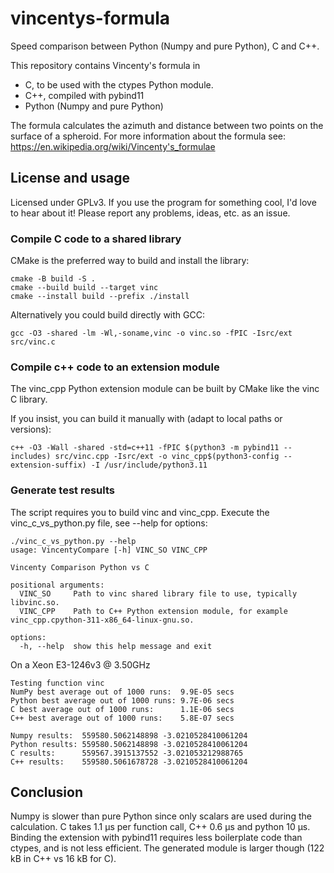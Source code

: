 # vincentys-formula
Speed comparison between Python (Numpy and pure Python), C and C++.

This repository contains Vincenty's formula in
  - C, to be used with the ctypes Python module.
  - C++, compiled with pybind11
  - Python (Numpy and pure Python)
  
The formula calculates the azimuth and distance between two points on the surface of a spheroid.
For more information about the formula see: https://en.wikipedia.org/wiki/Vincenty's_formulae

## License and usage

Licensed under GPLv3.
If you use the program for something cool, I'd love to hear about it!
Please report any problems, ideas, etc. as an issue.

### Compile C code to a shared library

CMake is the preferred way to build and install the library:
```
cmake -B build -S .
cmake --build build --target vinc
cmake --install build --prefix ./install
```

Alternatively you could build directly with GCC:
```
gcc -O3 -shared -lm -Wl,-soname,vinc -o vinc.so -fPIC -Isrc/ext src/vinc.c
```

### Compile c++ code to an extension module

The vinc_cpp Python extension module can be built by CMake like the vinc C library. 

If you insist, you can build it manually with (adapt to local paths or versions):
```
c++ -O3 -Wall -shared -std=c++11 -fPIC $(python3 -m pybind11 --includes) src/vinc.cpp -Isrc/ext -o vinc_cpp$(python3-config --extension-suffix) -I /usr/include/python3.11
```

### Generate test results

The script requires you to build vinc and vinc_cpp. 
Execute the vinc_c_vs_python.py file, see --help for options:
```
./vinc_c_vs_python.py --help
usage: VincentyCompare [-h] VINC_SO VINC_CPP

Vincenty Comparison Python vs C

positional arguments:
  VINC_SO     Path to vinc shared library file to use, typically libvinc.so.
  VINC_CPP    Path to C++ Python extension module, for example vinc_cpp.cpython-311-x86_64-linux-gnu.so.

options:
  -h, --help  show this help message and exit
```

On a Xeon E3-1246v3 @ 3.50GHz
```
Testing function vinc
NumPy best average out of 1000 runs:  9.9E-05 secs
Python best average out of 1000 runs: 9.7E-06 secs
C best average out of 1000 runs:      1.1E-06 secs
C++ best average out of 1000 runs:    5.8E-07 secs

Numpy results:  559580.5062148898 -3.0210528410061204
Python results: 559580.5062148898 -3.0210528410061204
C results:      559567.3915137552 -3.021053212988765
C++ results:    559580.5061678728 -3.0210528410061204
```

## Conclusion

Numpy is slower than pure Python since only scalars are used during the calculation.
C takes 1.1 µs per function call, C++ 0.6 µs and python 10 µs. Binding the extension with pybind11 requires less boilerplate code than ctypes, and is not less efficient. The generated module is larger though (122 kB in C++ vs 16 kB for C).
